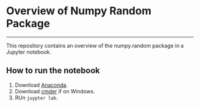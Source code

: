 # Overview of Numpy Random Package

***

This repository contains an overview of the numpy.random package in a Jupyter notebook.

## How to run the notebook

1. Download [Anaconda]().
2. Download [cmder]() if on Windows.
3. RUn `juypter lab`.

